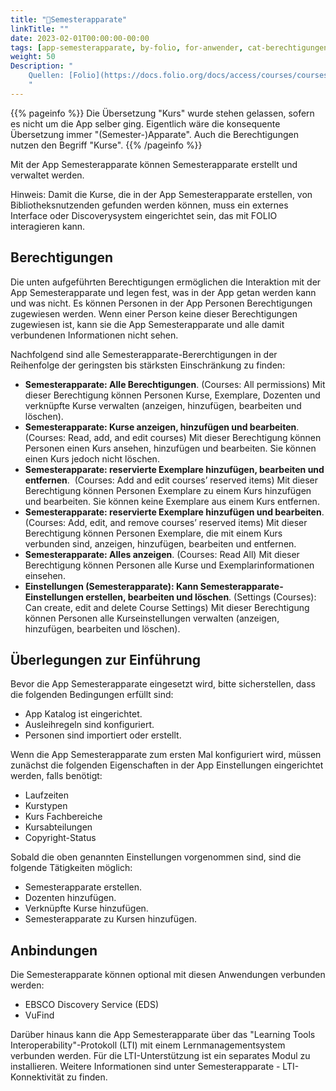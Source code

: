 ```yaml
---
title: "📱Semesterapparate"
linkTitle: ""
date: 2023-02-01T00:00:00-00:00
tags: [app-semesterapparate, by-folio, for-anwender, cat-berechtigungen, meta-entwurf]
weight: 50
Description: "
    Quellen: [Folio](https://docs.folio.org/docs/access/courses/courses/ ) & [GBV](https://info.gbv.de/pages/viewpage.action?pageId=839188613)
    "
---
```


{{% pageinfo %}}
Die Übersetzung "Kurs" wurde stehen gelassen, sofern es nicht um die App selber ging. Eigentlich wäre die konsequente Übersetzung immer "(Semester-)Apparate". Auch die Berechtigungen nutzen den Begriff "Kurse".
{{% /pageinfo %}}

Mit der App Semesterapparate können Semesterapparate erstellt und verwaltet werden.

Hinweis: Damit die Kurse, die in der App Semesterapparate erstellen, von Bibliotheksnutzenden gefunden werden können, muss ein externes Interface oder Discoverysystem eingerichtet sein, das mit FOLIO interagieren kann.

## Berechtigungen

Die unten aufgeführten Berechtigungen ermöglichen die Interaktion mit der App Semesterapparate und legen fest, was in der App getan werden kann und was nicht. Es können Personen in der App Personen Berechtigungen zugewiesen werden. Wenn einer Person keine dieser Berechtigungen zugewiesen ist, kann sie die App Semesterapparate und alle damit verbundenen Informationen nicht sehen.

Nachfolgend sind alle Semesterapparate-Bererchtigungen in der Reihenfolge der geringsten bis stärksten Einschränkung zu finden:

* **Semesterapparate: Alle Berechtigungen**. (Courses: All permissions)
    Mit dieser Berechtigung können Personen Kurse, Exemplare, Dozenten und verknüpfte Kurse verwalten (anzeigen, hinzufügen, bearbeiten und löschen).
* **Semesterapparate: Kurse anzeigen, hinzufügen und bearbeiten**. (Courses: Read, add, and edit courses)
    Mit dieser Berechtigung können Personen einen Kurs ansehen, hinzufügen und bearbeiten. Sie können einen Kurs jedoch nicht löschen.
* **Semesterapparate: reservierte Exemplare hinzufügen, bearbeiten und entfernen**.  (Courses: Add and edit courses’ reserved items)
    Mit dieser Berechtigung können Personen Exemplare zu einem Kurs hinzufügen und bearbeiten. Sie können keine Exemplare aus einem Kurs entfernen.
* **Semesterapparate: reservierte Exemplare hinzufügen und bearbeiten**. (Courses: Add, edit, and remove courses’ reserved items)
    Mit dieser Berechtigung können Personen Exemplare, die mit einem Kurs verbunden sind, anzeigen, hinzufügen, bearbeiten und entfernen.
* **Semesterapparate: Alles anzeigen**. (Courses: Read All)
    Mit dieser Berechtigung können Personen alle Kurse und Exemplarinformationen einsehen.
* **Einstellungen (Semesterapparate): Kann Semesterapparate-Einstellungen erstellen, bearbeiten und löschen**. (Settings (Courses): Can create, edit and delete Course Settings)
    Mit dieser Berechtigung können Personen alle Kurseinstellungen verwalten (anzeigen, hinzufügen, bearbeiten und löschen).

## Überlegungen zur Einführung

Bevor die App Semesterapparate eingesetzt wird, bitte sicherstellen, dass die folgenden Bedingungen erfüllt sind:

* App Katalog ist eingerichtet.
* Ausleihregeln sind konfiguriert.
* Personen sind importiert oder erstellt.

Wenn die App Semesterapparate zum ersten Mal konfiguriert wird, müssen zunächst die folgenden Eigenschaften in der App Einstellungen eingerichtet werden, falls benötigt:

* Laufzeiten
* Kurstypen
* Kurs Fachbereiche
* Kursabteilungen
* Copyright-Status

Sobald die oben genannten Einstellungen vorgenommen sind, sind die folgende Tätigkeiten möglich:

* Semesterapparate erstellen.
* Dozenten hinzufügen.
* Verknüpfte Kurse hinzufügen.
* Semesterapparate zu Kursen hinzufügen.

## Anbindungen

Die Semesterapparate können optional mit diesen Anwendungen verbunden werden:

* EBSCO Discovery Service (EDS)
* VuFind

Darüber hinaus kann die App Semesterapparate über das "Learning Tools Interoperability"-Protokoll (LTI) mit einem Lernmanagementsystem verbunden werden. Für die LTI-Unterstützung ist ein separates Modul zu installieren. Weitere Informationen sind unter Semesterapparate - LTI-Konnektivität zu finden.

